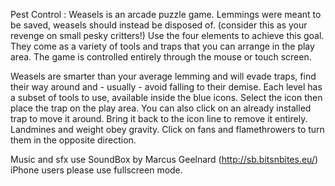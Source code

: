Pest Control : Weasels is an arcade puzzle game. Lemmings were meant to be saved, weasels should instead be disposed of. (consider this as your revenge on small pesky critters!)
Use the four elements to achieve this goal. They come as a variety of tools and traps that you can arrange in the play area.
The game is controlled entirely through the mouse or touch screen.

Weasels are smarter than your average lemming and will evade traps, find their way around and - usually - avoid falling to their demise.
Each level has a subset of tools to use, available inside the blue icons. Select the icon then place the trap on the play area.
You can also click on an already installed trap to move it around. Bring it back to the icon line to remove it entirely.
Landmines and weight obey gravity. Click on fans and flamethrowers to turn them in the opposite direction.
 
Music and sfx use SoundBox by Marcus Geelnard (http://sb.bitsnbites.eu/)
iPhone users please use fullscreen mode.